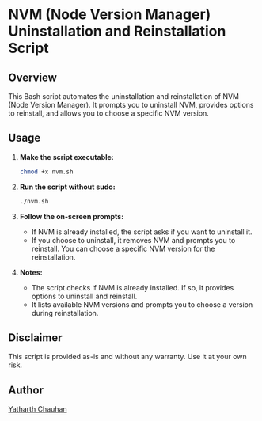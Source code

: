 # NVM (Node Version Manager) Uninstallation and Reinstallation Script

## Overview
This Bash script automates the uninstallation and reinstallation of NVM (Node Version Manager). It prompts you to uninstall NVM, provides options to reinstall, and allows you to choose a specific NVM version.

## Usage

1. **Make the script executable:**
    ```bash
    chmod +x nvm.sh
    ```

2. **Run the script without sudo:**
    ```bash
    ./nvm.sh
    ```

3. **Follow the on-screen prompts:**
   - If NVM is already installed, the script asks if you want to uninstall it.
   - If you choose to uninstall, it removes NVM and prompts you to reinstall. You can choose a specific NVM version for the reinstallation.

4. **Notes:**
   - The script checks if NVM is already installed. If so, it provides options to uninstall and reinstall.
   - It lists available NVM versions and prompts you to choose a version during reinstallation.

## Disclaimer
This script is provided as-is and without any warranty. Use it at your own risk.

## Author
[Yatharth Chauhan](https://github.com/YatharthChauhan2362)



